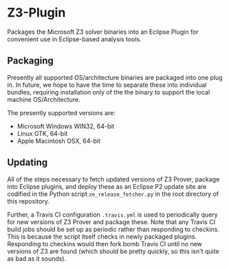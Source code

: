 # Z3-Plugin

Packages the Microsoft Z3 solver binaries into an Eclipse Plugin for convenient
use in Eclipse-based analysis tools.

## Packaging

Presently all supported OS/architecture binaries are packaged into one plug in.
In future, we hope to have the time to separate these into individual bundles,
requiring installation only of the the binary to support the local machine
OS/Architecture.

The presently supported versions are:

- Microsoft Windows WIN32, 64-bit
- Linux GTK, 64-bit
- Apple Macintosh OSX, 64-bit

## Updating

All of the steps necessary to fetch updated versions of Z3 Prover,
package into Eclipse plugins, and deploy these as an Eclipse P2 update
site are codified in the Python script `ze_release_fetcher.py` in the
root directory of this repository.

Further, a Travis CI configuration `.travis.yml` is used to
periodically query for new versions of Z3 Prover and package these.
Note that any Travis CI build jobs should be set up as periodic rather
than responding to checkins.  This is because the script itself checks
in newly packaged plugins.  Responding to checkins would then fork
bomb Travis CI until no new versions of Z3 are found (which should be
pretty quickly, so this isn't quite as bad as it sounds).
